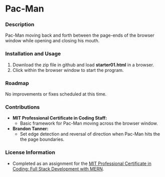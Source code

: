 # Pac-Man

### Description

Pac-Man moving back and forth between the page-ends of the browser window while opening and closing his mouth.

### Installation and Usage

1. Download the zip file in github and load **starter01.html** in a browser.
2. Click within the browser window to start the program. 

### Roadmap

No improvements or fixes scheduled at this time.

### Contributions

- **MIT Professional Certificate in Coding Staff:** 
    - Basic framework for Pac-Man moving across the browser window.
- **Brandon Tanner:** 
    - Set edge detection and reversal of direction when Pac-Man hits the the page boundaries. 

### License Information
- Completed as an assignment for the [MIT Professional Certificate in Coding: Full Stack Development with MERN](https://executive-ed.xpro.mit.edu/professional-certificate-coding?utm_source=Google&utm_medium=c&utm_term=mit%20coding&utm_location=1027726&utm_campaign=B-365D_US_GG_SE_PCC_Brand&utm_content=MIT-Coding___School_Duration&gclid=Cj0KCQiAweaNBhDEARIsAJ5hwbe5iGViYiDsRYlBGKAHHLbH-GiiJ16dKOBbV7tvosiu9UTfbS7tAygaAkW1EALw_wcB).
